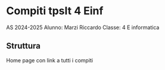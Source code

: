 # Compiti tpsIt 4 Einf

AS 2024-2025
Alunno: Marzi Riccardo
Classe: 4 E informatica

## Struttura

Home page con link a tutti i compiti 
